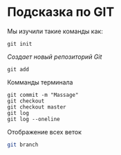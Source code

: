 # Подсказка по GIT
Мы изучили такие команды как:
```
git init 
```
*Cоздает новый репозиторий Git*
```
git add
```

Комманды терминала

```
git commit -m "Massage"
git checkout 
git checkout master
git log
git log --oneline
```

Отображение всех веток
```sh
git branch
```